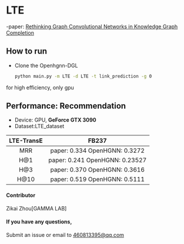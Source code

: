 # LTE

-paper: [Rethinking Graph Convolutional Networks in Knowledge
Graph Completion
](https://arxiv.org/pdf/2202.05679.pdf)


## How to run
- Clone the Openhgnn-DGL
  ```bash
  python main.py -m LTE -d LTE -t link_prediction -g 0
  ```

for high efficiency, only gpu

## Performance: Recommendation

-   Device: GPU, **GeForce GTX 3090**
-   Dataset:LTE_dataset


| LTE-TransE |               FB237               |
|:--------------:|:---------------------------------:|
|      MRR       | paper: 0.334    OpenHGNN: 0.3272  |
|      H@1       | paper: 0.241    OpenHGNN: 0.23527 | 
|      H@3       |  paper: 0.370   OpenHGNN: 0.3616  | 
|      H@10      |  paper: 0.519   OpenHGNN: 0.5111  | 


#### Contributor

Zikai Zhou[GAMMA LAB]

#### If you have any questions,

Submit an issue or email to  460813395@qq.com


